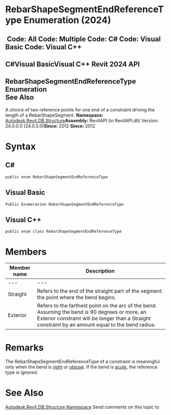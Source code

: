 # RebarShapeSegmentEndReferenceType Enumeration (2024)

﻿
 Code: All Code: Multiple Code: C# Code: Visual Basic Code: Visual C++   
---  
C#Visual BasicVisual C++
Revit 2024 API  
---  
RebarShapeSegmentEndReferenceType Enumeration  
See Also  
---  
A choice of two reference points for one end of a constraint driving the length of a RebarShapeSegment. 
**Namespace:** [Autodesk.Revit.DB.Structure](d586b341-f687-9d90-e96d-255806b7d4fc.md "Autodesk.Revit.DB.Structure Namespace")**Assembly:** RevitAPI (in RevitAPI.dll) Version: 24.0.0.0 (24.0.0.0)**Since:** 2012 **Since:** 2012 
# Syntax
C#  
---  
```text
public enum RebarShapeSegmentEndReferenceType
```
  
Visual Basic  
---  
```text
Public Enumeration RebarShapeSegmentEndReferenceType
```
  
Visual C++  
---  
```text
public enum class RebarShapeSegmentEndReferenceType
```
  
# Members
| Member name | Description |
| --- | --- |
| --- | --- |
| Straight | Refers to the end of the straight part of the segment: the point where the bend begins. |
| Exterior | Refers to the farthest point on the arc of the bend. Assuming the bend is 90 degrees or more, an Exterior constraint will be longer than a Straight constraint by an amount equal to the bend radius. |

# Remarks
The RebarShapeSegmentEndReferenceType of a constraint is meaningful only when the bend is [right](176a9649-853e-f173-c108-d6722fcd5b61.md "RebarShapeBendAngle Enumeration") or [obtuse](176a9649-853e-f173-c108-d6722fcd5b61.md "RebarShapeBendAngle Enumeration"). If the bend is [acute](176a9649-853e-f173-c108-d6722fcd5b61.md "RebarShapeBendAngle Enumeration"), the reference type is ignored. 
# See Also
[Autodesk.Revit.DB.Structure Namespace](d586b341-f687-9d90-e96d-255806b7d4fc.md "Autodesk.Revit.DB.Structure Namespace")
Send comments on this topic to 